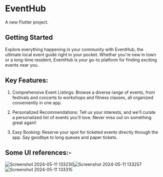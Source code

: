 # EventHub

A new Flutter project.

## Getting Started

Explore everything happening in your community with EventHub, the ultimate local event guide right in your pocket. Whether you're new in town or a long-time resident, EventHub is your go-to platform for finding exciting events near you.

## Key Features:

1. Comprehensive Event Listings: Browse a diverse range of events, from festivals and concerts to workshops and fitness classes, all organized conveniently in one app.

2. Personalized Recommendations: Tell us your interests, and we'll curate a personalized list of events you'll love. Never miss out on something great again!

3. Easy Booking: Reserve your spot for ticketed events directly through the app. Say goodbye to long queues and paper tickets.


## Some UI references:- 
![Screenshot 2024-05-11 133230](https://github.com/ankitsingh0913/EventHub/assets/114000644/0bc09c97-bd08-4288-bd97-5655ae2dd8b0)![Screenshot 2024-05-11 133257](https://github.com/ankitsingh0913/EventHub/assets/114000644/f4582e66-d6a9-4989-b959-f0e7bd3bd823)![Screenshot 2024-05-11 133315](https://github.com/ankitsingh0913/EventHub/assets/114000644/c7c7c52c-5964-4d48-8f14-46102db0ccea)




